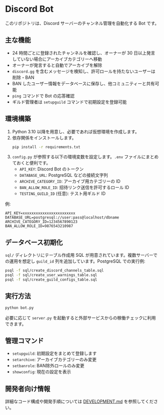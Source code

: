 # Discord Bot

このリポジトリは、Discord サーバーのチャンネル管理を自動化する Bot です。

## 主な機能

- 24 時間ごとに登録されたチャンネルを確認し、オーナーが 30 日以上発言していない場合にアーカイブカテゴリーへ移動
- オーナーが発言すると自動でアーカイブを解除
- `discord.gg` を含むメッセージを検知し、許可ロールを持たないユーザーは削除・BAN
- BAN したユーザー情報をデータベースに保存し、他コミュニティーと共有可能
- `ping` コマンドで Bot の応答確認
- ギルド管理者は `setupguild` コマンドで初期設定を登録可能

## 環境構築

1. Python 3.10 以降を用意し、必要であれば仮想環境を作成します。
2. 依存関係をインストールします。
   ```bash
   pip install -r requirements.txt
   ```
3. `config.py` が参照する以下の環境変数を設定します。`.env` ファイルにまとめておくと便利です。
   - `API_KEY`: Discord Bot のトークン
   - `DATABASE_URL`: PostgreSQL などの接続文字列
   - `ARCHIVE_CATEGORY_ID`: アーカイブ用カテゴリーの ID
   - `BAN_ALLOW_ROLE_ID`: 招待リンク送信を許可するロール ID
   - `TESTING_GUILD_ID` (任意): テスト用ギルド ID

例:

```env
API_KEY=xxxxxxxxxxxxxxxxxxxxxxxx
DATABASE_URL=postgresql://user:pass@localhost/dbname
ARCHIVE_CATEGORY_ID=1234567890123
BAN_ALLOW_ROLE_ID=9876543210987
```

## データベース初期化

`sql/` ディレクトリにテーブル作成用 SQL が用意されています。複数サーバーでの運用を想定し `guild_id` 列を追加しています。PostgreSQL での実行例:

```bash
psql -f sql/create_discord_channels_table.sql
psql -f sql/create_user_warnings_table.sql
psql -f sql/create_guild_configs_table.sql
```

## 実行方法

```bash
python bot.py
```

必要に応じて `server.py` を起動すると外部サービスからの稼働チェックに利用できます。

## 管理コマンド
- `setupguild`: 初期設定をまとめて登録します
- `setarchive`: アーカイブカテゴリーのみ変更
- `setbanrole`: BAN除外ロールのみ変更
- `showconfig`: 現在の設定を表示

## 開発者向け情報

詳細なコード構成や開発手順については [DEVELOPMENT.md](DEVELOPMENT.md) を参照してください。
